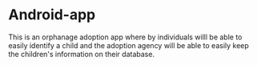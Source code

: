 # Android-app
This is an orphanage adoption app where by individuals willl be able to easily identify a child and the adoption agency will be able to easily keep the children's information on their database.
